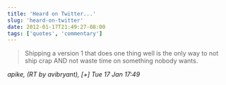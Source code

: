 ```yaml
---
title: 'Heard on Twitter...'
slug: 'heard-on-twitter'
date: 2012-01-17T21:49:27-08:00
tags: ['quotes', 'commentary']
---
```


> Shipping a version 1 that does one thing well is the only way to not ship crap
> AND not waste time on something nobody wants.

_apike, (RT by avibryant), [+] Tue 17 Jan 17:49_
